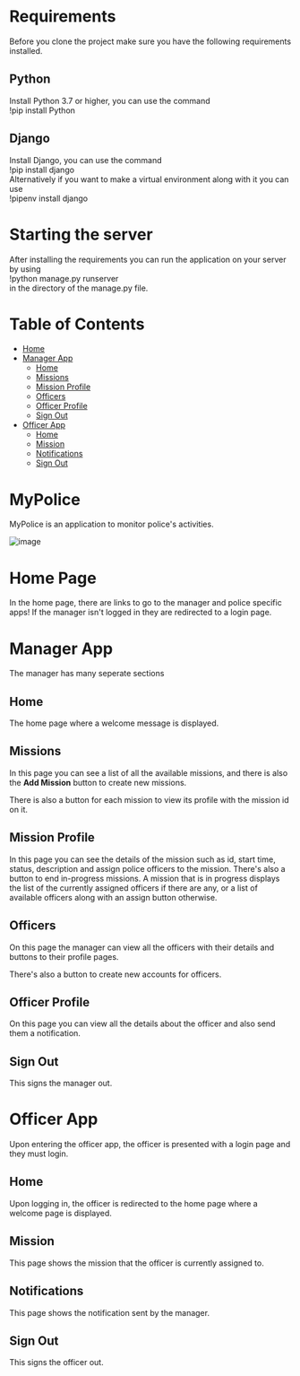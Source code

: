 # Requirements
Before you clone the project make sure you have the following requirements installed.
<h2> Python </h2>
Install Python 3.7 or higher, you can use the command <br>
!pip install Python
<h2> Django </h2>
Install Django, you can use the command<br>
!pip install django <br>
Alternatively if you want to make a virtual environment along with it you can use <br>
!pipenv install django

# Starting the server
After installing the requirements you can run the application on your server by using <br>
!python manage.py runserver<br>
in the directory of the manage.py file.

# Table of Contents

- [Home](#Home)
- [Manager App](#Manager)
  - [Home](#MHome)
  - [Missions](#MMissions)
  - [Mission Profile](#MMissionProfile)
  - [Officers](#MOfficers)
  - [Officer Profile](#MOfficerProfile)
  - [Sign Out](#MSignout)
- [Officer App](#Officer)
  - [Home](#OHome)
  - [Mission](#OMission)
  - [Notifications](#ONotifications)
  - [Sign Out](#OSignout)


# MyPolice

MyPolice is an application to monitor police's activities.

![image](https://cdn.discordapp.com/attachments/594070452972814346/905533463266992128/USHeader_c78bf766-374c-477c-be7c-a662497906ac_large.png)



<a name='Home'></a>
 <h1> Home Page </h1>
 In the home page, there are links to go to the manager and police specific apps! If the manager isn't logged in they are redirected to a login page.

<a name='Manager'></a>
 <h1> Manager App </h1>

The manager has many seperate sections

<a name='MHome'></a>
<h2> Home </h2>

 
 The home page where a welcome message is displayed.
<a name='MMissions'></a>
<h2> Missions </h2>

In this page you can see a list of all the available missions, and there is also the **Add Mission** button to create new missions.

There is also a button for each mission to view its profile with the mission id on it.
<a name='MMissionProfile'></a>
<h2> Mission Profile </h2>

In this page you can see the details of the mission such as id, start time, status, description and assign police officers to the mission.
There's also a button to end in-progress missions.
A mission that is in progress displays the list of the currently assigned officers if there are any, or a list of available officers along with an assign button otherwise.
<a name='MOfficers'></a>
<h2> Officers </h2>
 On this page the manager can view all the officers with their details and buttons to their profile pages.

 There's also a button to create new accounts for officers.
<a name='MOfficerProfile'></a>
 <h2> Officer Profile </h2>
 On this page you can view all the details about the officer and also send them a notification.
<a name='MSignout'></a>
 <h2> Sign Out </h2>
 This signs the manager out.
<a name='Officer'></a>
 <h1> Officer App </h1>
 Upon entering the officer app, the officer is presented with a login page and they must login.
<a name='OHome'></a>
 <h2> Home </h2>
 Upon logging in, the officer is redirected to the home page where a welcome page is displayed.
<a name='OMission'></a>
 <h2> Mission </h2>
 This page shows the mission that the officer is currently assigned to.
<a name='ONotifications'></a>
 <h2> Notifications </h2>
 This page shows the notification sent by the manager.
<a name='OSignout'></a>
 <h2> Sign Out </h2>
 This signs the officer out.

